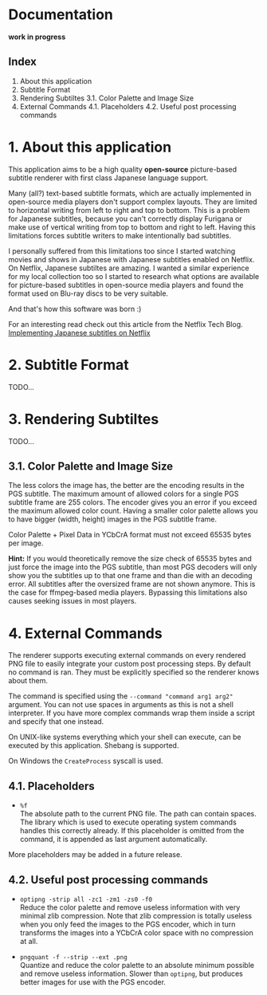# Documentation

**work in progress**

## Index

1. About this application
2. Subtitle Format
3. Rendering Subtiltes
 3.1. Color Palette and Image Size
4. External Commands
 4.1. Placeholders
 4.2. Useful post processing commands

# 1. About this application

This application aims to be a high quality **open-source** picture-based
subtitle renderer with first class Japanese language support.

Many (all?) text-based subtitle formats, which are actually implemented in
open-source media players don't support complex layouts. They are limited
to horizontal writing from left to right and top to bottom. This is a problem
for Japanese subtitles, because you can't correctly display Furigana or make
use of vertical writing from top to bottom and right to left. Having this
limitations forces subtitle writers to make intentionally bad subtitles.

I personally suffered from this limitations too since I started watching
movies and shows in Japanese with Japanese subtitles enabled on Netflix.
On Netflix, Japanese subtiltes are amazing. I wanted a similar experience
for my local collection too so I started to research what options are
available for picture-based subtitles in open-source media players and
found the format used on Blu-ray discs to be very suitable.

And that's how this software was born :)

For an interesting read check out this article from the Netflix Tech Blog.\
[Implementing Japanese subtitles on Netflix](https://medium.com/netflix-techblog/implementing-japanese-subtitles-on-netflix-c165fbe61989)

# 2. Subtitle Format

TODO...

# 3. Rendering Subtiltes

TODO...

## 3.1. Color Palette and Image Size

The less colors the image has, the better are the encoding results
in the PGS subtitle. The maximum amount of allowed colors for a
single PGS subtitle frame are 255 colors. The encoder gives you an
error if you exceed the maximum allowed color count. Having a smaller
color palette allows you to have bigger (width, height) images in
the PGS subtitle frame.

Color Palette + Pixel Data in YCbCrA format must not exceed 65535 bytes
per image.

**Hint:** If you would theoretically remove the size check of
65535 bytes and just force the image into the PGS subtitle,
than most PGS decoders will only show you the subtitles up to that
one frame and than die with an decoding error. All subtitles after
the oversized frame are not shown anymore. This is the case for
ffmpeg-based media players. Bypassing this limitations also causes
seeking issues in most players.

# 4. External Commands

The renderer supports executing external commands on every rendered
PNG file to easily integrate your custom post processing steps.
By default no command is ran. They must be explicitly specified so
the renderer knows about them.

The command is specified using the `--command "command arg1 arg2"`
argument. You can not use spaces in arguments as this is not a shell
interpreter. If you have more complex commands wrap them inside a
script and specify that one instead.

On UNIX-like systems everything which your shell can execute, can be
executed by this application. Shebang is supported.

On Windows the `CreateProcess` syscall is used.

## 4.1. Placeholders

 - `%f`\
   The absolute path to the current PNG file. The path can contain
   spaces. The library which is used to execute operating system
   commands handles this correctly already. If this placeholder is
   omitted from the command, it is appended as last argument automatically.

More placeholders may be added in a future release.

## 4.2. Useful post processing commands

 - `optipng -strip all -zc1 -zm1 -zs0 -f0`\
   Reduce the color palette and remove useless information
   with very minimal zlib compression. Note that zlib compression
   is totally useless when you only feed the images to the PGS
   encoder, which in turn transforms the images into a YCbCrA
   color space with no compression at all.

 - `pngquant -f --strip --ext .png`\
   Quantize and reduce the color palette to an absolute minimum
   possible and remove useless information. Slower than `optipng`,
   but produces better images for use with the PGS encoder.

